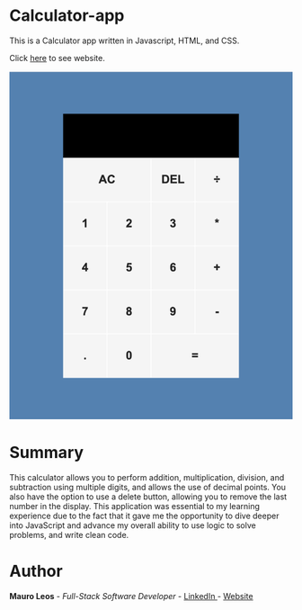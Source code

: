 # Calculator-app
This is a Calculator app written in Javascript, HTML, and CSS.

Click <a href="https://mauroleos.github.io/Calculator-app/">here</a> to see website.

<img src="image/calculator.png" alt="image">

# Summary
  This calculator allows you to perform addition, multiplication, division, and subtraction using multiple digits, and allows the use of decimal points. You also have the option to use a delete button, allowing you to remove the last number in the display.
  This application was essential to my learning experience due to the fact that it gave me the opportunity to dive deeper into JavaScript and advance my overall ability to use logic to solve problems, and write clean code.
  
# Author
<strong>Mauro Leos</strong> - <i>Full-Stack Software Developer</i> - <a href="https://www.linkedin.com/in/mauro-leos-b4103a11b/">LinkedIn </a> - <a href="https://www.mauroleos.com//">Website</a>
